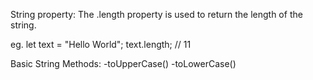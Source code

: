
String property:
The .length property is used to return the length of the string.

eg. let text = "Hello World";
    text.length; // 11


Basic String Methods:
-toUpperCase()
-toLowerCase()
